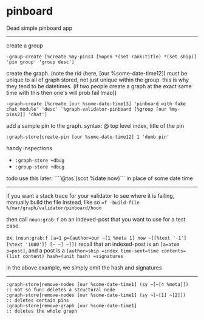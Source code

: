 # pinboard

Dead simple pinboard app

---

create a group
```
-group-create [%create %my-pins3 [%open *(set rank:title) *(set ship)] 'pin group' 'group desc']
```

create the graph. (note the rid (here, [our %some-date-time12]) must be unique to all of graph stored, not just unique within the group. this is why they tend to be datetimes. (if two people create a graph at the exact same time with this then one's will prob fail lmao))

```
-graph-create [%create [our %some-date-time13] 'pinboard with fake chat module' 'desc' `%graph-validator-pinboard [%group [our %my-pins2]] 'chat']
```


add a sample pin to the graph. syntax: @ top level index, title of the pin
```
:graph-store|create-pin [our %some-date-time12] 1 'dumb pin'
```

handy inspections
- `:graph-store +dbug`
- `:group-store +dbug`


todo use this later:  ````@tas`(scot %date now)``` in place of some date time

------------

if you want a stack trace for your validator to see where it is failing,
manually build the file instead, like so `=f -build-file %/mar/graph/validator/pinboard/hoon`

then call `noun:grab:f` on an indexed-post that you want to use for a test case.

ex: `(noun:grab:f [a=1 p=[author=our ~[1 %meta 1] now ~[[%text '-1'] [%text '1080']] [~ ~] ~]])`
recall that an indexed-post is an `[a=atom p=post]`, and a post is a
`[author=ship =index time-sent=time contents=(list content) hash=(unit hash) =signatures`

in the above example, we simply omit the hash and signatures

---------------------


```
:graph-store|remove-nodes [our %some-date-time1] (sy ~[~[4 %meta]])  :: not so fun: deletes a structural node
:graph-store|remove-nodes [our %some-date-time1] (sy ~[~[1] ~[2]])   :: deletes certain pins
:graph-store|remove-graph [our %some-date-time1]                     :: deletes the whole graph
```


